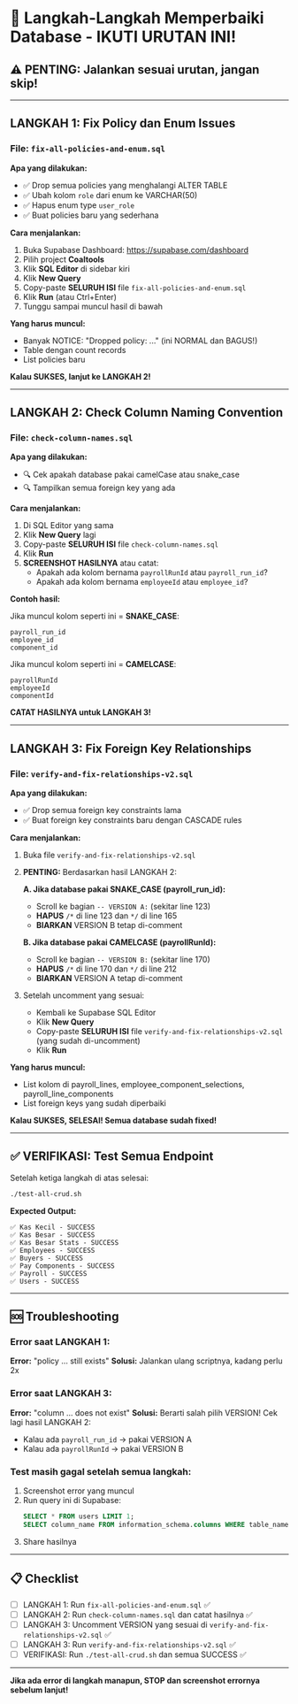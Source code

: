 # 🔧 Langkah-Langkah Memperbaiki Database - IKUTI URUTAN INI!

## ⚠️ PENTING: Jalankan sesuai urutan, jangan skip!

---

## LANGKAH 1: Fix Policy dan Enum Issues

### File: `fix-all-policies-and-enum.sql`

**Apa yang dilakukan:**
- ✅ Drop semua policies yang menghalangi ALTER TABLE
- ✅ Ubah kolom `role` dari enum ke VARCHAR(50)
- ✅ Hapus enum type `user_role`
- ✅ Buat policies baru yang sederhana

**Cara menjalankan:**

1. Buka Supabase Dashboard: https://supabase.com/dashboard
2. Pilih project **Coaltools**
3. Klik **SQL Editor** di sidebar kiri
4. Klik **New Query**
5. Copy-paste **SELURUH ISI** file `fix-all-policies-and-enum.sql`
6. Klik **Run** (atau Ctrl+Enter)
7. Tunggu sampai muncul hasil di bawah

**Yang harus muncul:**
- Banyak NOTICE: "Dropped policy: ..." (ini NORMAL dan BAGUS!)
- Table dengan count records
- List policies baru

**Kalau SUKSES, lanjut ke LANGKAH 2!**

---

## LANGKAH 2: Check Column Naming Convention

### File: `check-column-names.sql`

**Apa yang dilakukan:**
- 🔍 Cek apakah database pakai camelCase atau snake_case
- 🔍 Tampilkan semua foreign key yang ada

**Cara menjalankan:**

1. Di SQL Editor yang sama
2. Klik **New Query** lagi
3. Copy-paste **SELURUH ISI** file `check-column-names.sql`
4. Klik **Run**
5. **SCREENSHOT HASILNYA** atau catat:
   - Apakah ada kolom bernama `payrollRunId` atau `payroll_run_id`?
   - Apakah ada kolom bernama `employeeId` atau `employee_id`?

**Contoh hasil:**

Jika muncul kolom seperti ini = **SNAKE_CASE**:
```
payroll_run_id
employee_id
component_id
```

Jika muncul kolom seperti ini = **CAMELCASE**:
```
payrollRunId
employeeId
componentId
```

**CATAT HASILNYA untuk LANGKAH 3!**

---

## LANGKAH 3: Fix Foreign Key Relationships

### File: `verify-and-fix-relationships-v2.sql`

**Apa yang dilakukan:**
- ✅ Drop semua foreign key constraints lama
- ✅ Buat foreign key constraints baru dengan CASCADE rules

**Cara menjalankan:**

1. Buka file `verify-and-fix-relationships-v2.sql`
2. **PENTING:** Berdasarkan hasil LANGKAH 2:

   **A. Jika database pakai SNAKE_CASE (payroll_run_id):**
   - Scroll ke bagian `-- VERSION A:` (sekitar line 123)
   - **HAPUS** `/*` di line 123 dan `*/` di line 165
   - **BIARKAN** VERSION B tetap di-comment

   **B. Jika database pakai CAMELCASE (payrollRunId):**
   - Scroll ke bagian `-- VERSION B:` (sekitar line 170)
   - **HAPUS** `/*` di line 170 dan `*/` di line 212
   - **BIARKAN** VERSION A tetap di-comment

3. Setelah uncomment yang sesuai:
   - Kembali ke Supabase SQL Editor
   - Klik **New Query**
   - Copy-paste **SELURUH ISI** file `verify-and-fix-relationships-v2.sql` (yang sudah di-uncomment)
   - Klik **Run**

**Yang harus muncul:**
- List kolom di payroll_lines, employee_component_selections, payroll_line_components
- List foreign keys yang sudah diperbaiki

**Kalau SUKSES, SELESAI! Semua database sudah fixed!**

---

## ✅ VERIFIKASI: Test Semua Endpoint

Setelah ketiga langkah di atas selesai:

```bash
./test-all-crud.sh
```

**Expected Output:**
```
✅ Kas Kecil - SUCCESS
✅ Kas Besar - SUCCESS
✅ Kas Besar Stats - SUCCESS
✅ Employees - SUCCESS
✅ Buyers - SUCCESS
✅ Pay Components - SUCCESS
✅ Payroll - SUCCESS
✅ Users - SUCCESS
```

---

## 🆘 Troubleshooting

### Error saat LANGKAH 1:
**Error:** "policy ... still exists"
**Solusi:** Jalankan ulang scriptnya, kadang perlu 2x

### Error saat LANGKAH 3:
**Error:** "column ... does not exist"
**Solusi:** Berarti salah pilih VERSION! Cek lagi hasil LANGKAH 2:
- Kalau ada `payroll_run_id` → pakai VERSION A
- Kalau ada `payrollRunId` → pakai VERSION B

### Test masih gagal setelah semua langkah:
1. Screenshot error yang muncul
2. Run query ini di Supabase:
   ```sql
   SELECT * FROM users LIMIT 1;
   SELECT column_name FROM information_schema.columns WHERE table_name = 'payroll_lines';
   ```
3. Share hasilnya

---

## 📋 Checklist

- [ ] LANGKAH 1: Run `fix-all-policies-and-enum.sql` ✅
- [ ] LANGKAH 2: Run `check-column-names.sql` dan catat hasilnya ✅
- [ ] LANGKAH 3: Uncomment VERSION yang sesuai di `verify-and-fix-relationships-v2.sql` ✅
- [ ] LANGKAH 3: Run `verify-and-fix-relationships-v2.sql` ✅
- [ ] VERIFIKASI: Run `./test-all-crud.sh` dan semua SUCCESS ✅

---

**Jika ada error di langkah manapun, STOP dan screenshot errornya sebelum lanjut!**
